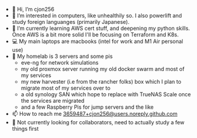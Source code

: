 - 👋 Hi, I’m cjon256
- 👀 I’m interested in computers, like unhealthily so. I also powerlift and study foreign languanges (primarily Japanese).
- 🌱 I’m currently learning AWS cert stuff, and deepening my python skills. Once AWS is a bit more solid I'll be focusing on Terraform and K8s.
- 💻 My main laptops are macbooks (intel for work and M1 Air personal use)
- 💾 My homelab is 3 servers and some pis
  - eve-ng for network simulations
  - my old proxmox server running my old docker swarm and most of my services
  - my new harvester (i.e from the rancher folks) box which I plan to migrate most of my services over to
  - a old synology SAN which hope to replace with TrueNAS Scale once the services are migrated
  - and a few Raspberry Pis for jump servers and the like
- 📫 How to reach me  3659487+cjon256@users.noreply.github.com
- 💞️ Not currently looking for collaborators, need to actually study a few things first

<!---
cjon256/cjon256 is a ✨ special ✨ repository because its `README.md` (this file) appears on your GitHub profile.
You can click the Preview link to take a look at your changes.
--->
